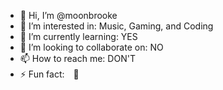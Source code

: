 - 👋 Hi, I’m @moonbrooke
- 👀 I’m interested in: Music, Gaming, and Coding
- 🌱 I’m currently learning: YES
- 💞️ I’m looking to collaborate on: NO
- 📫 How to reach me: DON'T
- ⚡ Fun fact:　🤌
